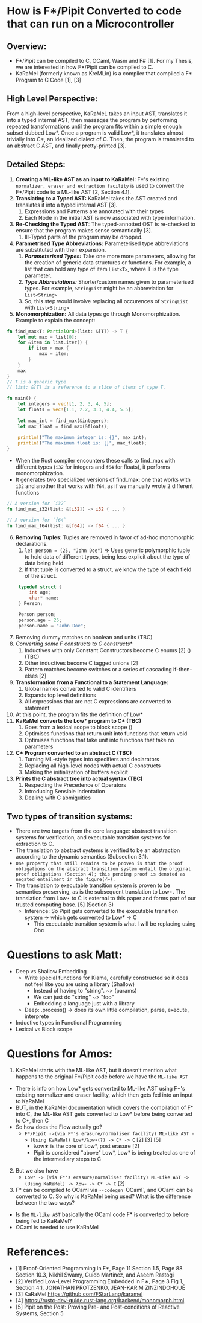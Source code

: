 # How is F*/Pipit Converted to code that can run on a Microcontroller
## Overview:
- F*/Pipit can be compiled to C, OCaml, Wasm and F# [1]. For my Thesis, we are interested in how F*/Pipit can be compiled to C.
- KaRaMel (formerly known as KreMLin) is a compiler that compiled a F* Program to C Code [1], [3]

## High Level Perspective: 
From a high-level perspective, KaRaMeL takes an input AST, translates it into a typed internal AST, then massages the program by performing repeated transformations until the program fits within a simple enough subset dubbed Low*. Once a program is valid Low*, it translates almost trivially into C*, an idealized dialect of C. Then, the program is translated to an abstract C AST, and finally pretty-printed [3].
## Detailed Steps:
1. **Creating a ML-like AST as an input to KaRaMel:** F*'s existing `normalizer, eraser and extraction facility` is used to convert the F*/Pipit code to a ML-like AST [2, Section 4.1].
2. **Translating to a Typed AST:** KaRaMel takes the AST created and translates it into a typed internal AST [3].
   1. Expressions and Patterns are annotated with their types
   2. Each Node in the initial AST is now associated with type information.
3. **Re-Checking the Typed AST:** The typed-annotted OST is re-checked to ensure that the program makes sense semantically [3].
   1. Ill-Typed parts of the program may be dropped.
4. **Parametrised Type Abbreviations:** Parameterised type abbreviations are substituted with their expansion. 
   1. ***Parameterised Types:*** Take one more more parameters, allowing for the creation of generic data structures or functions. For example, a list that can hold any type of item `List<T>`, where T is the type parameter.
   2. ***Type Abbreviations:*** Shorter/custom names given to parameterised types. For example, `StringList` might be an abbreviation for `List<String>`
   3. So, this step would involve replacing all occurences of `StringList` with `List<String>`
5. **Monomorphization:** All data types go through Monomorphization. Example to explain the concept:
```rust
fn find_max<T: PartialOrd>(list: &[T]) -> T {
    let mut max = list[0];
    for &item in list.iter() {
        if item > max {
            max = item;
        }
    }
    max
}
// T is a generic type
// list: &[T] is a reference to a slice of items of type T.

fn main() {
    let integers = vec![1, 2, 3, 4, 5];
    let floats = vec![1.1, 2.2, 3.3, 4.4, 5.5];
    
    let max_int = find_max(&integers);
    let max_float = find_max(&floats);
    
    println!("The maximum integer is: {}", max_int);
    println!("The maximum float is: {}", max_float);
}
```
- When the Rust compiler encounters these calls to find_max with different types (`i32` for integers and `f64` for floats), it performs monomorphization. 
- It generates two specialized versions of find_max: one that works with `i32` and another that works with `f64`, as if we manually wrote 2 different functions 

```rust
// A version for `i32`
fn find_max_i32(list: &[i32]) -> i32 { ... }

// A version for `f64`
fn find_max_f64(list: &[f64]) -> f64 { ... }
```

6. **Removing Tuples**: Tuples are removed in favor of ad-hoc monomorphic declarations. 
   1. `let person = (25, "John Doe")` => Uses generic polymorphic tuple to hold data of different types, being less explicit about the type of data being held
   2. If that tuple is converted to a struct, we know the type of each field of the struct.
   ```C
    typedef struct {
        int age;
        char* name;
    } Person;

    Person person;
    person.age = 25;
    person.name = "John Doe";
   ```
7. Removing dummy matches on boolean and units (TBC)
8. **Converting some F* constructs to C constructs**
   1. Inductives with only Constant Constructors become C enums [2] (<Research more about Inductive Types in Functional Programming>) (TBC)
   2. Other inductives become C tagged unions [2]
   3. Pattern matches become switches or a series of cascading if-then-elses [2]
9.  **Transformation from a Functional to a Statement Language:** 
    1.  Global names converted to valid C identifiers
    2.  Expands top level definitions
    3.  All expressions that are not C expressions are converted to statement 
10. At this point, the program fits the definition of Low*
11. **KaRaMel converts the Low\* program to C\* (TBC)**
    1.  Goes from a lexical scope to block scope (<Research more about lexical vs block scopes>)
    2.  Optimises functions that return unit into functions that return void
    3.  Optimises functions that take unit into functions that take no parameters
12. **C\* Program converted to an abstract C (TBC)**
    1.  Turning ML-style types into specifiers and declarators
    2.  Replacing all high-level nodes with actual C constructs
    3.  Making the initialization of buffers explicit
13. **Prints the C abstract tree into actual syntax (TBC)**
    1.  Respecting the Precedence of Operators
    2.  Introducing Sensible Indentation
    3.  Dealing with C abmiguities

## Two types of transition systems: 
- There are two targets from the core language: abstract transition systems for verification, and executable transition systems for extraction to C. 
- The translation to abstract systems is verified to be an abstraction according to the dynamic semantics (Subsection 3.1). 
- `One property that still remains to be proven is that the proof obligations on the abstract transition system entail the original proof obligations (Section 4); this pending proof is denoted as negated entailment in the figure(̸⊢).` 
- The translation to executable transition system is proven to be semantics preserving, as
is the subsequent translation to Low⋆. The translation from Low⋆ to C is external to this paper and forms part of our trusted computing base. [5] (Section 3)
  - Inference: So Pipit gets converted to the executable transition system -> which gets converted to Low* -> C
    - This executable transition system is what I will be replacing using Obc

# Questions to ask Matt:
- Deep vs Shallow Embedding
  - Write special functions for Kiama, carefully constructed so it does not feel like you are using a library (Shallow)
    - Instead of having to "string". ~> (params)
    - We can just do "string" ~> "foo"
    - Embedding a language just with a library 
  - Deep: .process() -> does its own little compilation, parse, execute, interprete
- Inductive types in Functional Programming
- Lexical vs Block scope 

# Questions for Amos:
1. KaRaMel starts with the ML-like AST, but it doesn't mention what happens to the original F*/Pipit code before we have the `ML-like AST`
  - There is info on how Low* gets converted to ML-like AST using F*'s existing normalizer and eraser facility, which then gets fed into an input to KaRaMel
  - BUT, in the KaRaMel documentation which covers the compilation of F* into C, the ML-like AST gets converted to Low* before being converted to C*, then C
  - So how does the Flow actually go?
    - `F*/Pipit ->(via F*'s erasure/normaliser facility) ML-like AST -> (Using KaRaMel) Low*/λow∗(?) -> C* -> C` [2] [3] [5]
      - λow∗ is the core of Low*, post erasure [2]
      - Pipit is considered "above" Low*, Low* is being treated as one of the intermediary steps to C
2. But we also have
    - `Low* -> (via F*'s erasure/normaliser facility) ML-Like AST -> (Using KaRaMel) -> λow∗ -> C* -> C` [2]
3. F* can be compiled to OCaml via `--codegen `OCaml`, and OCaml can be converted to C. So why is KaRaMel being used? What is the difference between the two ways?
  - Is the `ML-like AST` basically the OCaml code F* is converted to before being fed to KaRaMel?
  - OCaml is needed to use KaRaMel

# References:
- [1] Proof-Oriented Programming in F*, Page 11 Section 1.5, Page 88 Section 10.3, Nikhil Swamy, Guido Martínez, and Aseem Rastogi
- [2] Verified Low-Level Programming Embedded in F∗, Page 3 Fig 1, Section 4.1, JONATHAN PROTZENKO, JEAN-KARIM ZINZINDOHOUÉ
- [3] KaRaMel https://github.com/FStarLang/karamel
- [4] https://rustc-dev-guide.rust-lang.org/backend/monomorph.html
- [5] Pipit on the Post: Proving Pre- and Post-conditions of Reactive Systems, Section 5